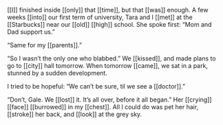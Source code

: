 [[I]] finished inside [[only]] that [[time]], but that [[was]] enough. A few weeks [[into]] our first term of university, Tara and I [[met]] at the [[Starbucks]] near our [[old]] [[high]] school. She spoke first: “Mom and Dad support us.”

“Same for my [[parents]].”

“So I wasn’t the only one who blabbed.” We [[kissed]], and made plans to go to [[city]] hall tomorrow. When tomorrow [[came]], we sat in a park, stunned by a sudden development.

I tried to be hopeful: “We can’t be sure, til we see a [[doctor]].”

“Don’t, Gale. We [[lost]] it. It’s all over, before it all began.” Her [[crying]] [[face]] [[burrowed]] in my [[chest]]. All I could do was pet her hair, [[stroke]] her back, and [[look]] at the grey sky.